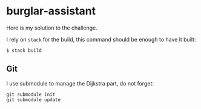 # burglar-assistant

Here is my solution to the challenge.

I rely on `stack` for the build, this command should be enough to have it built:

```
$ stack build
```

## Git
I use submodule to manage the Dijkstra part, do not forget:

```
git submodule init
git submodule update
```
